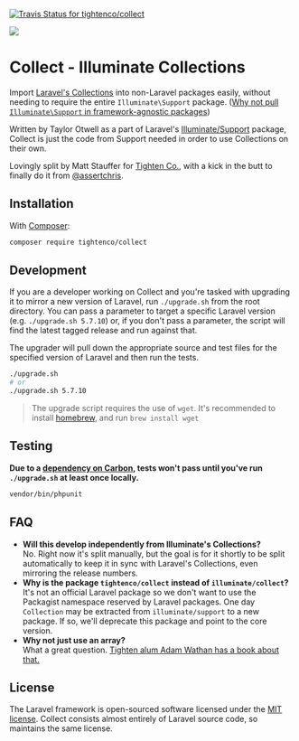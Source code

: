 [![Travis Status for tightenco/collect](https://travis-ci.org/tightenco/collect.svg?branch=master)](https://travis-ci.org/tightenco/collect)

![](https://raw.githubusercontent.com/tightenco/collect/master/collect-logo.png)

# Collect - Illuminate Collections

Import [Laravel's Collections](https://laravel.com/docs/collections) into non-Laravel packages easily, without needing to require the entire `Illuminate\Support` package. ([Why not pull `Illuminate\Support` in framework-agnostic packages](https://mattallan.org/posts/dont-use-illuminate-support/))

Written by Taylor Otwell as a part of Laravel's [Illuminate/Support](https://github.com/illuminate/support) package, Collect is just the code from Support needed in order to use Collections on their own.

Lovingly split by Matt Stauffer for [Tighten Co.](https://tighten.co/), with a kick in the butt to finally do it from [@assertchris](https://github.com/assertchris).

## Installation

With [Composer](https://getcomposer.org):

```bash
composer require tightenco/collect
```

## Development
If you are a developer working on Collect and you're tasked with upgrading it to mirror a new version of Laravel,  run `./upgrade.sh` from the root directory. You can pass a parameter to target a specific Laravel version (e.g. `./upgrade.sh 5.7.10`) or, if you don't pass a parameter, the script will find the latest tagged release and run against that.

The upgrader will pull down the appropriate source and test files for the specified version of Laravel and then run the tests.

```bash
./upgrade.sh
# or
./upgrade.sh 5.7.10
```

> The upgrade script requires the use of `wget`. It's recommended to install [homebrew](https://brew.sh), and run `brew install wget`

## Testing
**Due to a [dependency on Carbon](https://github.com/tightenco/collect/commit/4afe1fcb40f1c10e399730562c2c7ca36c6fba01), tests won't pass until you've run `./upgrade.sh` at least once locally.**

```bash
vendor/bin/phpunit
```

## FAQ
 - **Will this develop independently from Illuminate's Collections?**  
    No. Right now it's split manually, but the goal is for it shortly to be split automatically to keep it in sync with Laravel's Collections, even mirroring the release numbers.
 - **Why is the package `tightenco/collect` instead of `illuminate/collect`?**  
    It's not an official Laravel package so we don't want to use the Packagist namespace reserved by Laravel packages. One day `Collection` may be extracted from `illuminate/support` to a new package. If so, we'll deprecate this package and point to the core version.
 - **Why not just use an array?**  
    What a great question. [Tighten alum Adam Wathan has a book about that.](https://adamwathan.me/refactoring-to-collections/)

## License

The Laravel framework is open-sourced software licensed under the [MIT license](http://opensource.org/licenses/MIT). Collect consists almost entirely of Laravel source code, so maintains the same license.
